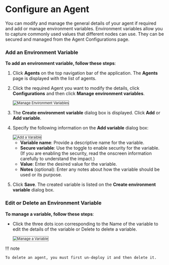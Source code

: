 # Configure an Agent

You can modify and manage the general details of your agent if required and add or manage environment variables. Environment variables allow you to capture commonly used values that different nodes can use. They can be secured and managed from the Agent Configurations page.

### Add an Environment Variable

**To add an environment variable, follow these steps**:

1. Click **Agents** on the top navigation bar of the application. The **Agents** page is displayed with the list of agents.
2. Click the required Agent you want to modify the details, click **Configurations** and then click **Manage environment variables**.

    <img src="../images/manage-environment-variables.png" alt="Manage Environment Variables" title="Manage Environment Variables" style="border: 1px solid gray; zoom:80%;">


2. The **Create environment variable** dialog box is displayed. Click **Add** or **Add variable**.
3. Specify the following information on the **Add variable** dialog box:

    <img src="..images/add-varaible.png" alt="Add a Varaible" title="Add a Varaible" style="border: 1px solid gray; zoom:80%;">

    * **Variable name**: Provide a descriptive name for the variable.
    * **Secure variable**: Use the toggle to enable security for the variable. (If you are enabling the security, read the onscreen information carefully to understand the impact.)
    * **Value**: Enter the desired value for the variable.
    * **Notes** (optional): Enter any notes about how the variable should be used or its purpose.
4. Click **Save**. The created variable is listed on the **Create environment variable** dialog box.


### Edit or Delete an Environment Variable 

**To manage a variable, follow these steps**:

* Click the three dots icon corresponding to the Name of the variable to edit the details of the variable or Delete to delete a variable.

    <img src="../images/manage-a-varaible.png" alt="Manage a Variable" title="Manage a Variable" style="border: 1px solid gray; zoom:80%;">

!!! note

    To delete an agent, you must first un-deploy it and then delete it.
